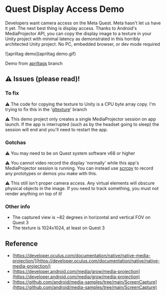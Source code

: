 # Quest Display Access Demo

Developers want camera access on the Meta Quest. Meta hasn't let us have it yet. The next best thing is display access. Thanks to Android's MediaProjector API, you can copy the display image to a texture in your Unity project with minimal latency as demonstrated in this horribly architected Unity project. No PC, embedded browser, or dev mode required

![apriltag demo](apriltag demo.gif)

Demo from [apriltags](https://github.com/trev3d/QuestDisplayAccessDemo/tree/apriltags) branch

## ⚠️ Issues (please read)!

### To fix 

⚠️ The code for copying the texture to Unity is a CPU byte array copy. I'm trying to fix this in the '[gltexture](https://github.com/trev3d/QuestDisplayAccessDemo/tree/gltexture)' branch

⚠️ This demo project only creates a single MediaProjector session on app launch. If the app is interrupted (such as by the headset going to sleep) the session will end and you'll need to restart the app. 

### Gotchas

⚠️ You may need to be on Quest system software v68 or higher 

⚠️ You cannot video record the display 'normally' while this app's MediaProjector session is running. You can instead use [scrcpy](https://github.com/Genymobile/scrcpy) to record any prototypes or demos you make with this.

⚠️ This still isn't proper camera access. Any virtual elements will obscure physical objects in the image. If you need to track something, you must not render anything on top of it!

### Other info

- The captured view is ~82 degrees in horizontal and vertical FOV on Quest 3
- The texture is 1024x1024, at least on Quest 3

## Reference

- [https://developer.oculus.com/documentation/native/native-media-projection/](https://developer.oculus.com/documentation/native/native-media-projection/)
- [https://developer.android.com/media/grow/media-projection](https://developer.android.com/media/grow/media-projection)
- [https://github.com/android/media-samples/tree/main/ScreenCapture](https://github.com/android/media-samples/tree/main/ScreenCapture)
